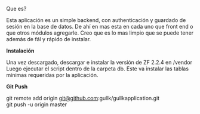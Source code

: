 Que es?

Esta aplicaci&oacute;n es un simple backend, con authenticaci&oacute;n y guardado de sesi&oacute;n en la base de datos.
De ah&iacute; en mas esta en cada uno que front end o que otros m&oacute;dulos agregarle.
Creo que es lo mas limpio que se puede tener adem&aacute;s de f&aacute;l y r&aacute;pido de instalar.

<b>Instalaci&oacute;n</b>

Una vez descargado, descargar e instalar la versi&oacute;n de ZF 2.2.4 en /vendor
Luego ejecutar el script dentro de la carpeta db. Este va instalar las tablas m&iacute;nimas requeridas por la aplicaci&oacute;n.


<b>Git Push</b>

git remote add origin git@github.com:gullk/gullkapplication.git<br>
git push -u origin master